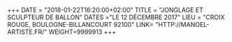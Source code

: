 +++
DATE = "2018-01-22T16:20:00+02:00"
TITLE = "JONGLAGE ET SCULPTEUR DE BALLON"
DATES ="LE 12 DÉCEMBRE 2017"
LIEU = "CROIX ROUGE, BOULOGNE-BILLANCOURT 92100"
LINK= "HTTP://MANOEL-ARTISTE.FR/"
WEIGHT=9999913
+++